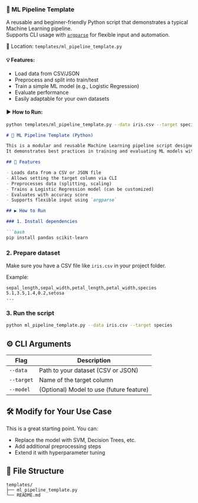 

### 📄 ML Pipeline Template

A reusable and beginner-friendly Python script that demonstrates a typical Machine Learning pipeline.  
Supports CLI usage with [`argparse`](https://docs.python.org/3/library/argparse.html) for flexible input and automation.

📂 Location: `templates/ml_pipeline_template.py`

#### 💡 Features:
- Load data from CSV/JSON
- Preprocess and split into train/test
- Train a simple ML model (e.g., Logistic Regression)
- Evaluate performance
- Easily adaptable for your own datasets

#### ▶️ How to Run:

```bash
python templates/ml_pipeline_template.py --data iris.csv --target species
````


```markdown
# 🧪 ML Pipeline Template (Python)

This is a modular and reusable Machine Learning pipeline script designed for beginners and contributors.  
It demonstrates best practices in training and evaluating ML models with clear sections and comments.

## 📜 Features

- Loads data from a CSV or JSON file
- Allows setting the target column via CLI
- Preprocesses data (splitting, scaling)
- Trains a Logistic Regression model (can be customized)
- Evaluates with accuracy score
- Supports flexible input using `argparse`

## ▶️ How to Run

### 1. Install dependencies

```bash
pip install pandas scikit-learn
````

### 2. Prepare dataset

Make sure you have a CSV file like `iris.csv` in your project folder.

Example:

```csv
sepal_length,sepal_width,petal_length,petal_width,species
5.1,3.5,1.4,0.2,setosa
...
```

### 3. Run the script

```bash
python ml_pipeline_template.py --data iris.csv --target species
```

## ⚙️ CLI Arguments

| Flag       | Description                              |
| ---------- | ---------------------------------------- |
| `--data`   | Path to your dataset (CSV or JSON)       |
| `--target` | Name of the target column                |
| `--model`  | (Optional) Model to use (future feature) |

## 🛠 Modify for Your Use Case

This is a great starting point. You can:

* Replace the model with SVM, Decision Trees, etc.
* Add additional preprocessing steps
* Extend it with hyperparameter tuning

## 📁 File Structure

```
templates/
├── ml_pipeline_template.py
└── README.md

```
